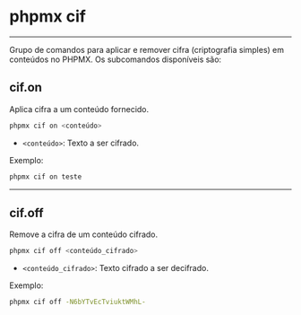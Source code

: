 # phpmx cif

---

Grupo de comandos para aplicar e remover cifra (criptografia simples) em conteúdos no PHPMX. Os subcomandos disponíveis são:

## cif.on

Aplica cifra a um conteúdo fornecido.

```sh
phpmx cif on <conteúdo>
```

- `<conteúdo>`: Texto a ser cifrado.

Exemplo:

```sh
phpmx cif on teste
```

---

## cif.off

Remove a cifra de um conteúdo cifrado.

```sh
phpmx cif off <conteúdo_cifrado>
```

- `<conteúdo_cifrado>`: Texto cifrado a ser decifrado.

Exemplo:

```sh
phpmx cif off -N6bYTvEcTviuktWMhL-
```
